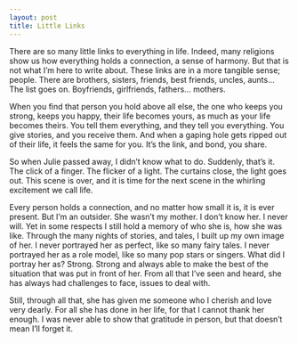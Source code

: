 ```yaml
---
layout: post
title: Little Links
---
```


There are so many little links to everything in life. Indeed, many religions show us how everything holds a connection, a sense of harmony. But that is not what I’m here to write about. These links are in a more tangible sense; people. There are brothers, sisters, friends, best friends, uncles, aunts… The list goes on. Boyfriends, girlfriends, fathers… mothers.

When you find that person you hold above all else, the one who keeps you strong, keeps you happy, their life becomes yours, as much as your life becomes theirs. You tell them everything, and they tell you everything. You give stories, and you receive them. And when a gaping hole gets ripped out of their life, it feels the same for you. It’s the link, and bond, you share.

So when Julie passed away, I didn’t know what to do. Suddenly, that’s it. The click of a finger. The flicker of a light. The curtains close, the light goes out. This scene is over, and it is time for the next scene in the whirling excitement we call life.

Every person holds a connection, and no matter how small it is, it is ever present. But I’m an outsider. She wasn’t my mother. I don’t know her. I never will. Yet in some respects I still hold a memory of who she is, how she was like. Through the many nights of stories, and tales, I built up my own image of her. I never portrayed her as perfect, like so many fairy tales. I never portrayed her as a role model, like so many pop stars or singers. What did I portray her as? Strong. Strong and always able to make the best of the situation that was put in front of her. From all that I’ve seen and heard, she has always had challenges to face, issues to deal with.

Still, through all that, she has given me someone who I cherish and love very dearly. For all she has done in her life, for that I cannot thank her enough. I was never able to show that gratitude in person, but that doesn’t mean I’ll forget it.
